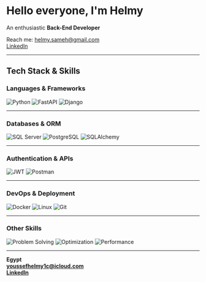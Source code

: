 # Hello everyone, I'm **Helmy**  
An enthusiastic **Back-End Developer**

Reach me: [helmy.sameh@gmail.com](mailto:helmy.sameh@gmail.com)  
[LinkedIn](https://www.linkedin.com/in/helmy-sameh-helmy/)

---

## Tech Stack & Skills

### Languages & Frameworks  
![Python](https://img.shields.io/badge/Python-3776AB?logo=python&logoColor=white)
![FastAPI](https://img.shields.io/badge/FastAPI-009688?logo=fastapi&logoColor=white)
![Django](https://img.shields.io/badge/Django-092E20?logo=django&logoColor=white)

---

###  Databases & ORM  
![SQL Server](https://img.shields.io/badge/SQL%20Server-CC2927?logo=microsoftsqlserver&logoColor=white)
![PostgreSQL](https://img.shields.io/badge/PostgreSQL-316192?logo=postgresql&logoColor=white)
![SQLAlchemy](https://img.shields.io/badge/SQLAlchemy-CC0000?logo=python&logoColor=white)

---

###  Authentication & APIs  
![JWT](https://img.shields.io/badge/JWT-000000?logo=jsonwebtokens&logoColor=white)
![Postman](https://img.shields.io/badge/Postman-FF6C37?logo=postman&logoColor=white)

---

###  DevOps & Deployment  
![Docker](https://img.shields.io/badge/Docker-2496ED?logo=docker&logoColor=white)
![Linux](https://img.shields.io/badge/Linux-FCC624?logo=linux&logoColor=black)
![Git](https://img.shields.io/badge/Git-F05032?logo=git&logoColor=white)

---

###  Other Skills  
![Problem Solving](https://img.shields.io/badge/Problem%20Solving-brightgreen)
![Optimization](https://img.shields.io/badge/Optimization-blueviolet)
![Performance](https://img.shields.io/badge/Performance-orange)

---

 **Egypt**  
 **[youssefhelmy1c@icloud.com](mailto:youssefhelmy1c@icloud.com)**  
 **[LinkedIn](https://www.linkedin.com/in/helmy-sameh-helmy/)**

